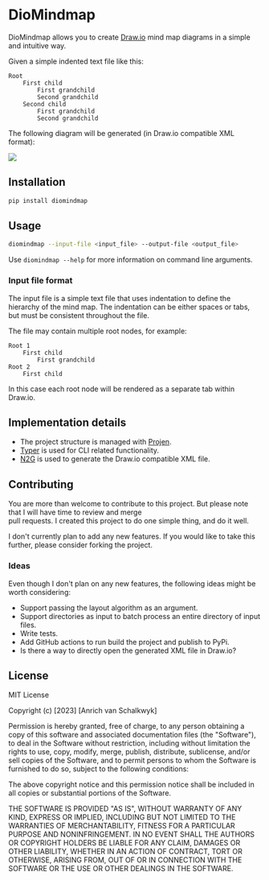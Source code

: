 # DioMindmap

DioMindmap allows you to create [Draw.io](https://app.diagrams.net/) mind map diagrams in a simple and intuitive way.

Given a simple indented text file like this:

```text
Root
    First child
        First grandchild
        Second grandchild
    Second child
        First grandchild
        Second grandchild
```

The following diagram will be generated (in Draw.io compatible XML format):

![](docs/sample_diagram.png)

## Installation

```bash
pip install diomindmap
```

## Usage

```bash
diomindmap --input-file <input_file> --output-file <output_file>
```

Use `diomindmap --help` for more information on command line arguments.

### Input file format

The input file is a simple text file that uses indentation to define the hierarchy of the mind map. The indentation
can be either spaces or tabs, but must be consistent throughout the file.

The file may contain multiple root nodes, for example:

```text
Root 1
    First child
        First grandchild
Root 2
    First child
```

In this case each root node will be rendered as a separate tab within Draw.io.

## Implementation details

- The project structure is managed with [Projen](http://projen.io/python.html).
- [Typer](https://typer.tiangolo.com/) is used for CLI related functionality.
- [N2G](https://pypi.org/project/n2g/) is used to generate the Draw.io compatible XML file.

## Contributing

You are more than welcome to contribute to this project. But please note that I will have time to review and merge  
pull requests. I created this project to do one simple thing, and do it well.

I don't currently plan to add any new features. If you would like to take this further, please consider forking the
project.

### Ideas

Even though I don't plan on any new features, the following ideas might be worth considering:

- Support passing the layout algorithm as an argument.
- Support directories as input to batch process an entire directory of input files.
- Write tests.
- Add GitHub actions to run build the project and publish to PyPi.
- Is there a way to directly open the generated XML file in Draw.io?

## License

MIT License

Copyright (c) [2023] [Anrich van Schalkwyk]

Permission is hereby granted, free of charge, to any person obtaining a copy
of this software and associated documentation files (the "Software"), to deal
in the Software without restriction, including without limitation the rights
to use, copy, modify, merge, publish, distribute, sublicense, and/or sell
copies of the Software, and to permit persons to whom the Software is
furnished to do so, subject to the following conditions:

The above copyright notice and this permission notice shall be included in all
copies or substantial portions of the Software.

THE SOFTWARE IS PROVIDED "AS IS", WITHOUT WARRANTY OF ANY KIND, EXPRESS OR
IMPLIED, INCLUDING BUT NOT LIMITED TO THE WARRANTIES OF MERCHANTABILITY,
FITNESS FOR A PARTICULAR PURPOSE AND NONINFRINGEMENT. IN NO EVENT SHALL THE
AUTHORS OR COPYRIGHT HOLDERS BE LIABLE FOR ANY CLAIM, DAMAGES OR OTHER
LIABILITY, WHETHER IN AN ACTION OF CONTRACT, TORT OR OTHERWISE, ARISING FROM,
OUT OF OR IN CONNECTION WITH THE SOFTWARE OR THE USE OR OTHER DEALINGS IN THE
SOFTWARE.

